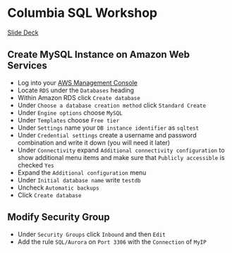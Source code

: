 # Columbia SQL Workshop

[Slide Deck](https://github.com/learning-analytics-curriculum-teaching/sql-workshop/blob/master/sql_workshop.pdf)

## Create MySQL Instance on Amazon Web Services

* Log into your [AWS Management Console](https://console.aws.amazon.com)
* Locate `RDS` under the `Databases` heading
* Within Amazon RDS click `Create database`
* Under `Choose a database creation method` click `Standard Create`
* Under `Engine options` choose `MySQL`
* Under `Templates` choose `Free tier`
* Under `Settings` name your `DB instance identifier` as `sqltest`
* Under `Credential settings` create a username and password combination and write it down (you will need it later)
* Under `Connectivity` expand `Additional connectivity configuration` to show additional menu items and make sure that `Publicly accessible` is checked `Yes`
* Expand the `Additional configuration` menu
* Under `Initial database name` write `testdb`
* Uncheck `Automatic backups`
* Click `Create database`

## Modify Security Group

* Under `Security Groups` click `Inbound` and then `Edit`
* Add the rule `SQL/Aurora` on `Port 3306` with the `Connection` of `MyIP`
